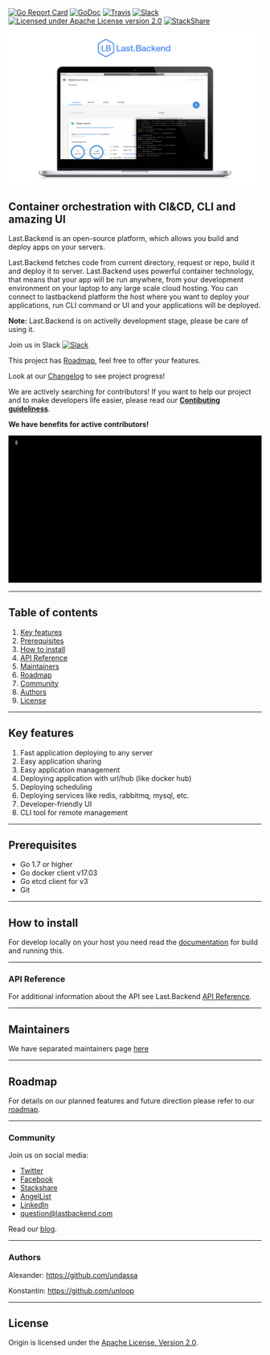 [![Go Report Card](https://goreportcard.com/badge/github.com/lastbackend/lastbackend)](https://goreportcard.com/report/github.com/lastbackend/lastbackend)
[![GoDoc](https://godoc.org/github.com/lastbackend/lastbackend?status.png)](https://godoc.org/github.com/lastbackend/lastbackend)
[![Travis](https://travis-ci.org/lastbackend/lastbackend.svg?branch=master)](https://travis-ci.org/lastbackend/lastbackend)
[![Slack](https://slack.lastbackend.com/badge.svg)](https://slack.lastbackend.com/)
[![Licensed under Apache License version 2.0](https://img.shields.io/github/license/lastbackend/lastbackend.svg?maxAge=2592000)](https://www.apache.org/licenses/LICENSE-2.0)
[![StackShare](https://img.shields.io/badge/tech-stack-0690fa.svg?style=flat)](https://stackshare.io/last-backend/last-backend)

![alt text](docs/assets/last.backend-ce.png?raw=true "Image")

## Container orchestration with CI&CD, CLI and amazing UI

Last.Backend is an open-source platform, which allows you build and deploy apps on your servers.

Last.Backend fetches code from current directory, request or repo, build it and deploy it to server.
Last.Backend uses powerful container technology, that means that your app will be run anywhere, from your development environment on your laptop to any large scale cloud hosting.
You can connect to lastbackend platform the host where you want to deploy your applications, run CLI command or UI and your applications will be deployed.  

**Note:** Last.Backend is on activelly development stage, please be care of using it.

Join us in Slack [![Slack](https://slack.lastbackend.com/badge.svg)](https://slack.lastbackend.com/)

This project has [Roadmap](ROADMAP.md), feel free to offer your features. 

Look at our [Changelog](CHANGELOG.md) to see project progress!

We are actively searching for contributors! If you want to help our project and to make developers life easier, please read our **[Contibuting guideliness](CONTRIBUTING.md)**.

**We have benefits for active contributors!**

![alt text](docs/screens/workflow.gif?raw=true "Image")

___

## Table of contents

1. [Key features](#key_features)
2. [Prerequisites](#prerequisites)
3. [How to install](#how_to_install)
4. [API Reference](#api)
5. [Maintainers](#maintainers)
6. [Roadmap](#roadmap)
7. [Community](#community)
8. [Authors](#authors)
9. [License](#license)

___

## <a name="key_features"></a>Key features

1. Fast application deploying to any server
2. Easy application sharing
3. Easy application management
4. Deploying application with url/hub (like docker hub)
5. Deploying scheduling
6. Deploying services like redis, rabbitmq, mysql, etc.
7. Developer-friendly UI
8. CLI tool for remote management

___

## <a name="prerequisites"></a>Prerequisites

- Go 1.7 or higher
- Go docker client v17.03
- Go etcd client for v3
- Git

___

## <a name="how_to_install"></a>How to install

For develop locally on your host you need read the [documentation](https://github.com/lastbackend/lastbackend/wiki/Getting-Started) for build and running this.

---

### <a name="api"></a>API Reference

For additional information about the API see Last.Backend [API Reference](https://github.com/lastbackend/lastbackend/wiki/API-Reference).

---

## <a name="maintainers"></a>Maintainers

We have separated maintainers page [here](https://github.com/lastbackend/lastbackend/blob/master/MAINTAINERS.md)

---

## <a name="roadmap"></a>Roadmap

For details on our planned features and future direction please refer to our [roadmap](ROADMAP.md).

---

### <a name="community"></a>Community

Join us on social media:
 - [Twitter](https://twitter.com/LastBackend)
 - [Facebook](https://www.facebook.com/lastbackend)
 - [Stackshare](https://stackshare.io/last-backend/last-backend)
 - [AngelList](https://angel.co/last-backend)
 - [LinkedIn](https://www.linkedin.com/company/last-backend)
 - [question@lastbackend.com](mailto:question@lastbackend.com)

Read our [blog](https://blog.lastbackend.com).

---

### <a name="authors"></a>Authors

Alexander: https://github.com/undassa

Konstantin: https://github.com/unloop

---
## <a name="license"></a>License

Origin is licensed under the [Apache License, Version 2.0](http://www.apache.org/licenses/).
